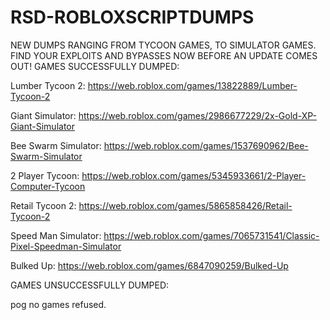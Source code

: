 # RSD-ROBLOXSCRIPTDUMPS
NEW DUMPS RANGING FROM TYCOON GAMES, TO SIMULATOR GAMES.
FIND YOUR EXPLOITS AND BYPASSES NOW BEFORE AN UPDATE COMES OUT!
GAMES SUCCESSFULLY DUMPED:

Lumber Tycoon 2:
https://web.roblox.com/games/13822889/Lumber-Tycoon-2

Giant Simulator:
https://web.roblox.com/games/2986677229/2x-Gold-XP-Giant-Simulator

Bee Swarm Simulator:
https://web.roblox.com/games/1537690962/Bee-Swarm-Simulator

2 Player Tycoon:
https://web.roblox.com/games/5345933661/2-Player-Computer-Tycoon

Retail Tycoon 2:
https://web.roblox.com/games/5865858426/Retail-Tycoon-2

Speed Man Simulator:
https://web.roblox.com/games/7065731541/Classic-Pixel-Speedman-Simulator

Bulked Up:
https://web.roblox.com/games/6847090259/Bulked-Up

GAMES UNSUCCESSFULLY DUMPED:

pog no games refused.
